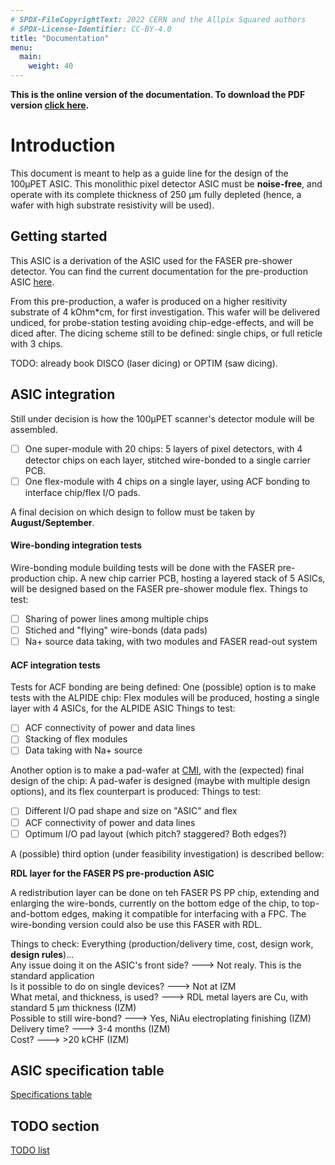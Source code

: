 ```yaml
---
# SPDX-FileCopyrightText: 2022 CERN and the Allpix Squared authors
# SPDX-License-Identifier: CC-BY-4.0
title: "Documentation"
menu:
  main:
    weight: 40
---
```


**This is the online version of the documentation. To download the PDF version
[click here](/usermanual/allpix-manual-latest.pdf).**

# Introduction

This document is meant to help as a guide line for the design of the 100µPET ASIC. This monolithic pixel detector ASIC must be **noise-free**, and operate with its complete thickness of 250 µm fully depleted (hence, a wafer with high substrate resistivity will be used).

## Getting started

This ASIC is a derivation of the ASIC used for the FASER pre-shower detector. You can find the current documentation for the pre-production ASIC [here](https://gitlab.cern.ch/mupet/reference\_documents/-/blob/main/FASER\_MAIN.pdf).

From this pre-production, a wafer is produced on a higher resitivity substrate of 4 kOhm\*cm, for first investigation. This wafer will be delivered undiced, for probe-station testing avoiding chip-edge-effects, and will be diced after. The dicing scheme still to be defined: single chips, or full reticle with 3 chips.

TODO: already book DISCO (laser dicing) or OPTIM (saw dicing).

## ASIC integration

Still under decision is how the 100µPET scanner's detector module will be assembled.

* [ ] One super-module with 20 chips: 5 layers of pixel detectors, with 4 detector chips on each layer, stitched wire-bonded to a single carrier PCB.
* [ ] One flex-module with 4 chips on a single layer, using ACF bonding to interface chip/flex I/O pads.

A final decision on which design to follow must be taken by **August/September**.

#### Wire-bonding integration tests

Wire-bonding module building tests will be done with the FASER pre-production chip. A new chip carrier PCB, hosting a layered stack of 5 ASICs, will be designed based on the FASER pre-shower module flex. Things to test:

* [ ] Sharing of power lines among multiple chips
* [ ] Stiched and "flying" wire-bonds (data pads)
* [ ] Na+ source data taking, with two modules and FASER read-out system

#### ACF integration tests

Tests for ACF bonding are being defined: One (possible) option is to make tests with the ALPIDE chip: Flex modules will be produced, hosting a single layer with 4 ASICs, for the ALPIDE ASIC Things to test:

* [ ] ACF connectivity of power and data lines
* [ ] Stacking of flex modules
* [ ] Data taking with Na+ source

Another option is to make a pad-wafer at [CMI](https://www.epfl.ch/research/facilities/cmi/), with the (expected) final design of the chip: A pad-wafer is designed (maybe with multiple design options), and its flex counterpart is produced: Things to test:

* [ ] Different I/O pad shape and size on "ASIC" and flex
* [ ] ACF connectivity of power and data lines
* [ ] Optimum I/O pad layout (which pitch? staggered? Both edges?)

A (possible) third option (under feasibility investigation) is described bellow:

**RDL layer for the FASER PS pre-production ASIC**

A redistribution layer can be done on teh FASER PS PP chip, extending and enlarging the wire-bonds, currently on the bottom edge of the chip, to top-and-bottom edges, making it compatible for interfacing with a FPC. The wire-bonding version could also be use this FASER with RDL.

Things to check: Everything (production/delivery time, cost, design work, **design rules**)...\
Any issue doing it on the ASIC's front side? ---> Not realy. This is the standard application\
Is it possible to do on single devices? ---> Not at IZM\
What metal, and thickness, is used? ---> RDL metal layers are Cu, with standard 5 µm thickness (IZM)\
Possible to still wire-bond? ---> Yes, NiAu electroplating finishing (IZM)\
Delivery time? ---> 3-4 months (IZM)\
Cost? ---> >20 kCHF (IZM)

## ASIC specification table

[Specifications table](specs\_table.md)

## TODO section

[TODO list](specs\_table.md)

